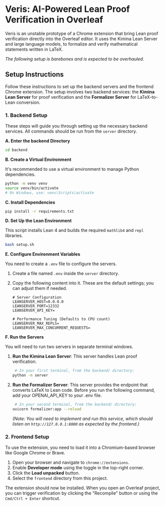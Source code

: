 # Veris: AI-Powered Lean Proof Verification in Overleaf

Veris is an unstable prototype of a Chrome extension that bring Lean proof verification directly into the Overleaf editor. It uses the Kimina Lean Server and large language models, to formalize and verify mathematical statements written in LaTeX. 

*The following setup is barebones and is expected to be overhauled.*

<!-- ## Features

- **Overleaf Integration**: Verify your math without leaving your editor.
- **LaTeX to Lean Formalization**: Automatically converts LaTeX math into formal Lean code using AI.
- **High-Performance Verification**: Utilizes the high-throughput Kimina Lean Server for fast proof verification.
- **Real-time Feedback**: Get instant feedback on the validity of your mathematical statements. -->

## Setup Instructions

Follow these instructions to set up the backend servers and the frontend Chrome extension. The setup involves two backend services: the **Kimina Lean Server** for proof verification and the **Formalizer Server** for LaTeX-to-Lean conversion.

### 1. Backend Setup

These steps will guide you through setting up the necessary backend services. All commands should be run from the `server` directory.

**A. Enter the backend Directory**

```sh
cd backend
```

**B. Create a Virtual Environment**

It's recommended to use a virtual environment to manage Python dependencies.

```sh
python -m venv venv
source venv/bin/activate
# On Windows, use: venv\Scripts\activate
```

**C. Install Dependencies**

```sh
pip install -r requirements.txt
```

**D. Set Up the Lean Environment**

This script installs Lean 4 and builds the required `mathlib4` and `repl` libraries.

```sh
bash setup.sh
```

**E. Configure Environment Variables**

You need to create a `.env` file to configure the servers.

1.  Create a file named `.env` inside the `server` directory.
2.  Copy the following content into it. These are the default settings; you can adjust them if needed.

    ```
    # Server Configuration
    LEANSERVER_HOST=0.0.0.0
    LEANSERVER_PORT=12332
    LEANSERVER_API_KEY=

    # Performance Tuning (Defaults to CPU count)
    LEANSERVER_MAX_REPLS=
    LEANSERVER_MAX_CONCURRENT_REQUESTS=
    ```

**F. Run the Servers**

You will need to run two servers in separate terminal windows.

1.  **Run the Kimina Lean Server**: This server handles Lean proof verification.

    ```sh
     # In your first terminal, from the backend/ directory:
    python -m server
    ```

2.  **Run the Formalizer Server**: This server provides the endpoint that converts LaTeX to Lean code. Before you run the following command, add your OPENAI_API_KEY to your .env file.

    ```sh
     # In your second terminal, from the backend/ directory:
    uvicorn formalizer:app --reload
    ```
    *(Note: You will need to implement and run this service, which should listen on `http://127.0.0.1:8000` as expected by the frontend.)*

### 2. Frontend Setup

To use the extension, you need to load it into a Chromium-based browser like Google Chrome or Brave.

1.  Open your browser and navigate to `chrome://extensions`.
2.  Enable **Developer mode** using the toggle in the top-right corner.
3.  Click the **Load unpacked** button.
4.  Select the `frontend` directory from this project.

The extension should now be installed. When you open an Overleaf project, you can trigger verification by clicking the "Recompile" button or using the `Cmd/Ctrl + Enter` shortcut.
